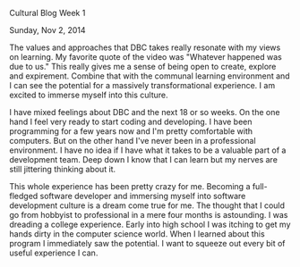 Cultural Blog Week 1

Sunday, Nov 2, 2014

The values and approaches that DBC takes really resonate with my views on learning. My favorite quote of the video was "Whatever happened was due to us." This really gives me a sense of being open to create, explore and expirement. Combine that with the communal learning environment and I can see the potential for a massively transformational experience. I am excited to immerse myself into this culture.

I have mixed feelings about DBC and the next 18 or so weeks. On the one hand I feel very ready to start coding and developing. I have been programming for a few years now and I'm pretty comfortable with computers. But on the other hand I've never been in a professional environment. I have no idea if I have what it takes to be a valuable part of a development team. Deep down I know that I can learn but my nerves are still jittering thinking about it.

This whole experience has been pretty crazy for me. Becoming a full-fledged software developer and immersing myself into software development culture is a dream come true for me. The thought that I could go from hobbyist to professional in a mere four months is astounding. I was dreading a college experience. Early into high school I was itching to get my hands dirty in the computer science world. When I learned about this program I immediately saw the potential. I want to squeeze out every bit of useful experience I can.